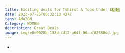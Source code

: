 ```yaml
---
title: Exciting deals for Tshirst & Tops Under 💲2️⃣0️⃣
date: 2023-07-25T06:32:13.437Z
tags: AMAZON
Category: WOMEN
description: Great Deals
image: img/e0e0028b-133d-4d12-a64f-06aaf82688dd.jpg
---
```

*